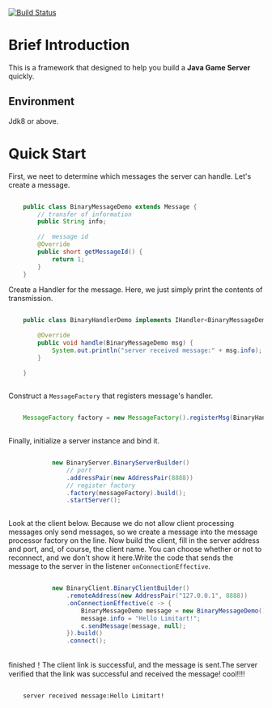 [![Build Status](https://travis-ci.org/HankXV/Limitart.svg?branch=master)](https://travis-ci.org/HankXV/Limitart)
# Brief Introduction
This is a framework that designed to help you build a **Java Game Server** quickly.
## Environment
Jdk8 or above.
# Quick Start
First, we neet to determine which messages the server can handle. Let's create a message.
```java

	public class BinaryMessageDemo extends Message {
		// transfer of information
		public String info;
	
		//  message id
		@Override
		public short getMessageId() {
			return 1;
		}
	}

```
Create a Handler for the message. Here, we just simply print the contents of transmission.
```java

	public class BinaryHandlerDemo implements IHandler<BinaryMessageDemo> {
	
		@Override
		public void handle(BinaryMessageDemo msg) {
			System.out.println("server received message:" + msg.info);
		}
	
	}
	
```
Construct a `MessageFactory` that registers message's handler.
```java

	MessageFactory factory = new MessageFactory().registerMsg(BinaryHandlerDemo.class);
		
```
Finally, initialize a server instance and bind it. 
```java

			new BinaryServer.BinaryServerBuilder()
				// port
				.addressPair(new AddressPair(8888))
				// register factory
				.factory(messageFactory).build();
				.startServer();
		
```
Look at the client below. Because we do not allow client processing messages only send messages, so we create a message into the message processor factory on the line. Now build the client, fill in the server address and port, and, of course, the client name. You can choose whether or not to reconnect, and we don't show it here.Write the code that sends the message to the server in the listener `onConnectionEffective`.
```java

			new BinaryClient.BinaryClientBuilder()
				.remoteAddress(new AddressPair("127.0.0.1", 8888))
				.onConnectionEffective(c -> {
					BinaryMessageDemo message = new BinaryMessageDemo();
					message.info = "Hello Limitart!";
					c.sendMessage(message, null);
				}).build()
				.connect();
				
```
finished！The client link is successful, and the message is sent.The server verified that the link was successful and received the message! cool!!!!
```

	server received message:Hello Limitart!

```
